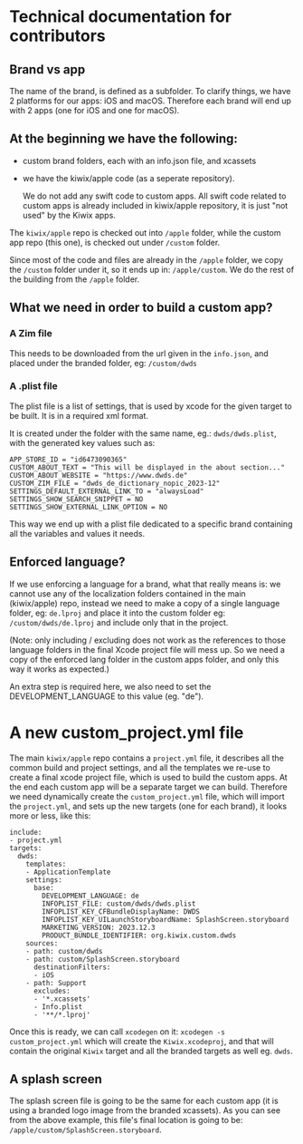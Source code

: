 # Technical documentation for contributors

## Brand vs app
The name of the brand, is defined as a subfolder.
To clarify things, we have 2 platforms for our apps: iOS and macOS.
Therefore each brand will end up with 2 apps (one for iOS and one for macOS).

## At the beginning we have the following:
- custom brand folders, each with an info.json file, and xcassets
- we have the kiwix/apple code (as a seperate repository). 

    We do not add any swift code to custom apps. All swift code related to custom apps is already included in kiwix/apple repository, it is just "not used" by the Kiwix apps.

The `kiwix/apple` repo is checked out into `/apple` folder, while the custom app repo (this one), is checked out under `/custom` folder.

Since most of the code and files are already in the `/apple` folder, we copy the `/custom` folder under it, so it ends up in: `/apple/custom`. We do the rest of the building from the `/apple` folder.

## What we need in order to build a custom app?

### A Zim file
This needs to be downloaded from the url given in the `info.json`, and placed under the branded folder, eg: `/custom/dwds`

### A .plist file
The plist file is a list of settings, that is used by xcode for the given target to be built. It is in a required xml format.

It is created under the folder with the same name, eg.: `dwds/dwds.plist`,
with the generated key values such as:
```
APP_STORE_ID = "id6473090365"
CUSTOM_ABOUT_TEXT = "This will be displayed in the about section..."
CUSTOM_ABOUT_WEBSITE = "https://www.dwds.de"
CUSTOM_ZIM_FILE = "dwds_de_dictionary_nopic_2023-12"
SETTINGS_DEFAULT_EXTERNAL_LINK_TO = "alwaysLoad"
SETTINGS_SHOW_SEARCH_SNIPPET = NO
SETTINGS_SHOW_EXTERNAL_LINK_OPTION = NO
```

This way we end up with a plist file dedicated to a specific brand containing all the variables and values it needs.

## Enforced language?
If we use enforcing a language for a brand, what that really means is: we cannot use any of the localization folders contained in the main (kiwix/apple) repo, instead we need to make a copy of a single language folder, eg: `de.lproj` and place it into the custom folder eg: `/custom/dwds/de.lproj` and include only that in the project. 

(Note: only including / excluding does not work as the references to those language folders in the final Xcode project file will mess up. So we need a copy of the enforced lang folder in the custom apps folder, and only this way it works as expected.)

An extra step is required here, we also need to set the DEVELOPMENT_LANGUAGE to this value (eg. "de").

# A new custom_project.yml file
The main `kiwix/apple` repo contains a `project.yml` file, it describes all the common build and project settings, and all the templates we re-use to create a final xcode project file, which is used to build the custom apps. At the end each custom app will be a separate target we can build.
Therefore we need dynamically create the `custom_project.yml` file, which will import the `project.yml`, and sets up the new targets (one for each brand), it looks more or less, like this:
```
include:
- project.yml
targets:
  dwds:
    templates:
    - ApplicationTemplate
    settings:
      base:
        DEVELOPMENT_LANGUAGE: de
        INFOPLIST_FILE: custom/dwds/dwds.plist
        INFOPLIST_KEY_CFBundleDisplayName: DWDS
        INFOPLIST_KEY_UILaunchStoryboardName: SplashScreen.storyboard
        MARKETING_VERSION: 2023.12.3
        PRODUCT_BUNDLE_IDENTIFIER: org.kiwix.custom.dwds
    sources:
    - path: custom/dwds
    - path: custom/SplashScreen.storyboard
      destinationFilters:
      - iOS
    - path: Support
      excludes:
      - '*.xcassets'
      - Info.plist
      - '**/*.lproj'
```
Once this is ready, we can call `xcodegen` on it:
```xcodegen -s custom_project.yml``` which will create the `Kiwix.xcodeproj`, and that will contain the original `Kiwix` target and all the branded targets as well eg. `dwds`.

## A splash screen
The splash screen file is going to be the same for each custom app (it is using a branded logo image from the branded xcassets). As you can see from the above example, this file's final location is going to be: `/apple/custom/SplashScreen.storyboard`.
